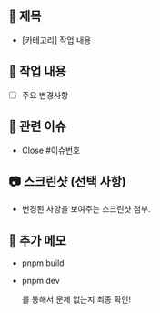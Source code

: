 ## 📌 제목

- [카테고리] 작업 내용

## 📝 작업 내용

- [ ] 주요 변경사항

## 🔗 관련 이슈

- Close #이슈번호

## 📷 스크린샷 (선택 사항)

- 변경된 사항을 보여주는 스크린샷 첨부.

## 📝 추가 메모

- pnpm build
- pnpm dev

  를 통해서 문제 없는지 최종 확인!
